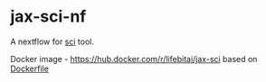 # jax-sci-nf

A nextflow for [sci](https://github.com/TheJacksonLaboratory/sci) tool.

Docker image - https://hub.docker.com/r/lifebitai/jax-sci based on [Dockerfile](Dockerfile)
